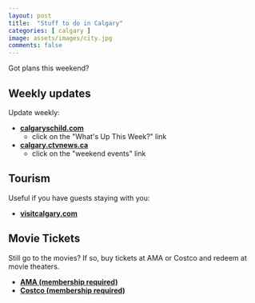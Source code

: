 ```yaml
---
layout: post
title:  "Stuff to do in Calgary"
categories: [ calgary ]
image: assets/images/city.jpg
comments: false
---
```


Got plans this weekend?

## Weekly updates

Update weekly:

- **[calgaryschild.com](https://www.calgaryschild.com/)**
    - click on the "What's Up This Week?" link
- **[calgary.ctvnews.ca](https://calgary.ctvnews.ca/)**
    - click on the "weekend events" link


## Tourism

Useful if you have guests staying with you:

- **[visitcalgary.com](https://www.visitcalgary.com/things-to-do/stories-from-calgary/free-things-to-do-in-calgary/)**


## Movie Tickets

Still go to the movies?  If so, buy tickets at AMA or Costco and redeem at movie theaters.

- **[AMA (membership required)](https://ama.ab.ca/rewards/tickets-passes)**
- **[Costco (membership required)](https://www.costco.ca/movie-tickets.html)**